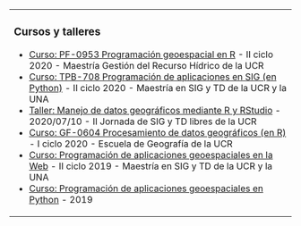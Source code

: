 <table>
  <tr>
    <td valign="top">

### Cursos y talleres
<!-- inicio de cursos y talleres -->
* [Curso: PF-0953 Programación geoespacial en R](https://pf0953-programaciongeoespacialr-2020.github.io/) - II ciclo 2020 - Maestría Gestión del Recurso Hídrico de la UCR
* [Curso: TPB-708 Programación de aplicaciones en SIG (en Python)](https://github.com/tpb708-programacionsig-2020) - II ciclo 2020 - Maestría en SIG y TD de la UCR y la UNA
* [Taller: Manejo de datos geográficos mediante R y RStudio](https://taller-r-jornadas-sigtd-2020.github.io/) - 2020/07/10 - II Jornada de SIG y TD libres de la UCR
* [Curso: GF-0604 Procesamiento de datos geográficos (en R)](https://geoprocesamiento-2020i.github.io/) - I ciclo 2020 - Escuela de Geografía de la UCR
* [Curso: Programación de aplicaciones geoespaciales en la Web](https://mfvargas.github.io/curso-programacion-web-geoespacial/) - II ciclo 2019 - Maestría en SIG y TD de la UCR y la UNA
* [Curso: Programación de aplicaciones geoespaciales en Python](https://github.com/mfvargas/curso-python-geoespacial/) - 2019
<!-- fin de cursos y talleres -->
</td>
</tr></table>

<!--
![Contador](https://profile-counter.glitch.me/{mfvargas}/count.svg)
-->
<img align="right" height="15" src="https://profile-counter.glitch.me/{mfvargas}/count.svg">


<!--
**mfvargas/mfvargas** is a ✨ _special_ ✨ repository because its `README.md` (this file) appears on your GitHub profile.

### Hi there 👋

Here are some ideas to get you started:

- 🔭 I’m currently working on ...
- 🌱 I’m currently learning ...
- 👯 I’m looking to collaborate on ...
- 🤔 I’m looking for help with ...
- 💬 Ask me about ...
- 📫 How to reach me: ...
- 😄 Pronouns: ...
- ⚡ Fun fact: ...
-->
